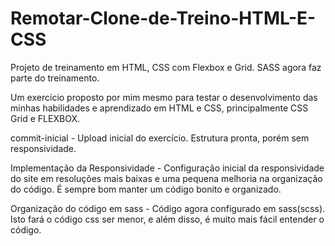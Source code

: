 # Remotar-Clone-de-Treino-HTML-E-CSS
Projeto de treinamento em HTML, CSS com Flexbox e Grid.
SASS agora faz parte do treinamento.

  Um exercício proposto por mim mesmo para testar o desenvolvimento das minhas habilidades e aprendizado em HTML e CSS, principalmente CSS Grid e FLEXBOX.
  
  commit-inicial - Upload inicial do exercício. Estrutura pronta, porém sem responsividade.
  
  Implementação da Responsividade - Configuração inicial da responsividade do site em resoluções mais baixas e uma pequena melhoria na organização do código. É sempre bom manter um código bonito e organizado.
  
  Organização do código em sass - Código agora configurado em sass(scss). Isto fará o código css ser menor, e além disso, é muito mais fácil entender o código.
  
